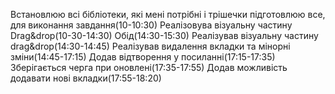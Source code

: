 Встановлюю всі бібліотеки, які мені потрібні і трішечки підготовлюю все, для виконання завдання(10-10:30)
Реалізовува візуальну частину Drag&drop(10-30-14:30)
Обід(14:30-15:30)
Реалізував візуальну частину drag&drop(14:30-14:45)
Реалізував видалення вкладки та мінорні зміни(14:45-17:15)
Додав відтворення у посиланні(17:15-17:35)
Зберігається черга при оновлені(17:35-17:55)
Додав можливість додавати нові вкладки(17:55-18:20)
